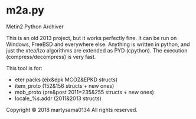 # m2a.py
Metin2 Python Archiver

This is an old 2013 project, but it works perfectly fine. It can be run on Windows, FreeBSD and everywhere else.
Anything is written in python, and just the xtea/lzo algorithms are extended as PYD (cpython).
The execution (compress/decompress) is very fast.

This tool is for:
- eter packs (eix&epk MCOZ&EPKD structs)
- item_proto (152&156 structs + new ones)
- mob_proto (pre&post 2011=235&255 structs + new ones)
- locale_%s.addr (2011&2013 structs)

Copyright © 2018 martysama0134 All rights reserved.
